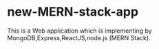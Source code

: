 # new-MERN-stack-app
This is a Web application which is implementing by MongoDB,Express,ReactJS,node.js (MERN Stack). 
